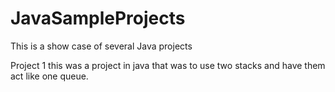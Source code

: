 # JavaSampleProjects
This is a show case of several Java projects

Project 1
 this was a project in java that was to use two stacks and have them act like one queue.

